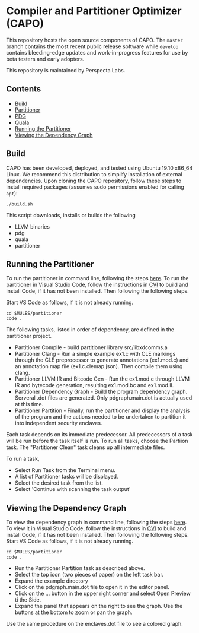 # Compiler and Partitioner Optimizer (CAPO)
This repository hosts the open source components of CAPO. The `master` branch contains the most recent public release software while `develop` contains bleeding-edge updates and work-in-progress features for use by beta testers and early adopters.

This repository is maintained by Perspecta Labs.

## Contents
- [Build](#build)
- [Partitioner](partitioner/README.md)
- [PDG](pdg/README.md)
- [Quala](quala/README.md)
- [Running the Partitioner](#running-the-partitioner)
- [Viewing the Dependency Graph](#viewing-the-dependency-graph)

## Build
CAPO has been developed, deployed, and tested using Ubuntu 19.10 x86_64 Linux. We recommend this distribution to simplify installation of external dependencies. Upon cloning the CAPO repository, follow these steps to install required packages (assumes sudo permissions enabled for calling `apt`):

```
./build.sh 
```

This script downloads, installs or builds the following
* LLVM binaries
* pdg
* quala
* partitioner

## Running the Partitioner
To run the partitioner in command line, following the steps [here](partitioner/README.md). To run the partitioner in Visual Studio Code, follow the instructions in [CVI](../cvi/README.md) to build and install Code, if it has not been installed. Then following the following steps.

Start VS Code as follows, if it is not already running.

```
cd $MULES/partitioner
code .
```
The following tasks, listed in order of dependency, are defined in the partitioner project.
* Partitioner Compile - build partitioner library src/libxdcomms.a
* Partitioner Clang - Run a simple example ex1.c with CLE markings through the CLE preprocessor to generate annotations (ex1.mod.c) and an annotation map file (ex1.c.clemap.json). Then compile them using clang.
* Partitioner LLVM IR and Bitcode Gen - Run the ex1.mod.c through LLVM IR and bytecode generation, resulting ex1.mod.bc and ex1.mod.ll.
* Partitioner Dependency Graph - Build the program dependency graph. Serveral .dot files are generated. Only pdgraph.main.dot is actually used at this time.
* Partitioner Partition - Finally, run the partitioner and display the analysis of the program and the actions needed to be undertaken to partition it into independent security enclaves.

Each task depends on its immediate predecessor. All predecessors of a task will be run before the task itself is run.
To run all tasks, choose the Partiion task. The "Partitioner Clean" task cleans up all intermediate files.

To run a task,
* Select Run Task from the Terminal menu.
* A list of Partitioner tasks will be displayed.
* Select the desired task from the list.
* Select 'Continue with scanning the task output'

## Viewing the Dependency Graph
To view the dependency graph in command line, following the steps [here](partitioner/README.md). To view it in Visual Studio Code, follow the instructions in [CVI](../cvi/README.md) to build and install Code, if it has not been installed. Then following the following steps.
Start VS Code as follows, if it is not already running.

```
cd $MULES/partitioner
code .
```
* Run the Partitioner Partition task as described above.
* Select the top icon (two pieces of paper) on the left task bar.
* Expand the example directory
* Click on the pdgraph.main.dot file to open it in the editor panel.
* Click on the ... button in the upper right corner and select Open Preview ti the Side.
* Expand the panel that appears on the right to see the graph. Use the buttons at the bottom to zoom or pan the graph.

Use the same procedure on the enclaves.dot file to see a colored graph.
